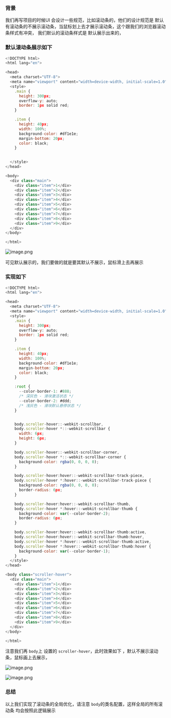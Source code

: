 ### 背景

我们再写项目的时候UI 会设计一些规范，比如滚动条的，他们的设计规范是 默认有滚动条的不展示滚动条，当鼠标划上去才展示滚动条，这个跟我们的浏览器滚动条样式有冲突， 我们默认的滚动条样式是 默认展示出来的，

### 默认滚动条展示如下

```js
<!DOCTYPE html>
<html lang="en">

<head>
  <meta charset="UTF-8">
  <meta name="viewport" content="width=device-width, initial-scale=1.0">
  <style>
    .main {
      height: 300px;
      overflow-y: auto;
      border: 1px solid red;
    }

    .item {
      height: 40px;
      width: 100%;
      background-color: #df1e1e;
      margin-bottom: 20px;
      color: black;
    }

    
  </style>
</head>

<body>
  <div class="main">
    <div class="item">1</div>
    <div class="item">2</div>
    <div class="item">3</div>
    <div class="item">4</div>
    <div class="item">5</div>
    <div class="item">6</div>
    <div class="item">7</div>
    <div class="item">8</div>
    <div class="item">9</div>
  </div>
</body>

</html>
```

![image.png](https://p0-xtjj-private.juejin.cn/tos-cn-i-73owjymdk6/2c4a9cece1604bd593c65e4ea6195a37~tplv-73owjymdk6-jj-mark-v1:0:0:0:0:5o6Y6YeR5oqA5pyv56S-5Yy6IEAg5LiJ5bCP5rKz:q75.awebp?policy=eyJ2bSI6MywidWlkIjoiNDIyMjU2MjE0MTIxMDQ3OCJ9&rk3s=f64ab15b&x-orig-authkey=f32326d3454f2ac7e96d3d06cdbb035152127018&x-orig-expires=1755071278&x-orig-sign=SuppEmJ9mugMH2cNBEX8iNmDcc4%3D)

可见默认展示的，我们要做的就是要其默认不展示，鼠标滑上去再展示

### 实现如下

```js
<!DOCTYPE html>
<html lang="en">

<head>
  <meta charset="UTF-8">
  <meta name="viewport" content="width=device-width, initial-scale=1.0">
  <style>
    .main {
      height: 300px;
      overflow-y: auto;
      border: 1px solid red;
    }

    .item {
      height: 40px;
      width: 100%;
      background-color: #df1e1e;
      margin-bottom: 20px;
      color: black;
    }

    :root {
      --color-border-1: #888;
      /* 深灰色 - 滑块激活状态 */
      --color-border-2: #ddd;
      /* 浅灰色 - 滑块默认悬停状态 */
    }


    body.scroller-hover::-webkit-scrollbar,
    body.scroller-hover *::-webkit-scrollbar {
      width: 6px;
      height: 6px;
    }

    body.scroller-hover::-webkit-scrollbar-corner,
    body.scroller-hover *::-webkit-scrollbar-corner {
      background-color: rgba(0, 0, 0, 0);
    }

    body.scroller-hover:hover::-webkit-scrollbar-track-piece,
    body.scroller-hover *:hover::-webkit-scrollbar-track-piece {
      background-color: rgba(0, 0, 0, 0);
      border-radius: 6px;
    }

    body.scroller-hover:hover::-webkit-scrollbar-thumb,
    body.scroller-hover *:hover::-webkit-scrollbar-thumb {
      background-color: var(--color-border-2);
      border-radius: 6px;
    }

    body.scroller-hover:hover::-webkit-scrollbar-thumb:active,
    body.scroller-hover:hover::-webkit-scrollbar-thumb:hover,
    body.scroller-hover *:hover::-webkit-scrollbar-thumb:active,
    body.scroller-hover *:hover::-webkit-scrollbar-thumb:hover {
      background-color: var(--color-border-1);
    }
  </style>
</head>

<body class="scroller-hover">
  <div class="main">
    <div class="item">1</div>
    <div class="item">2</div>
    <div class="item">3</div>
    <div class="item">4</div>
    <div class="item">5</div>
    <div class="item">6</div>
    <div class="item">7</div>
    <div class="item">8</div>
    <div class="item">9</div>
  </div>
</body>

</html>
```

注意我们再 `body`上 设置的 `scroller-hover`，此时效果如下 ，默认不展示滚动条，鼠标画上去展示，

![image.png](https://p0-xtjj-private.juejin.cn/tos-cn-i-73owjymdk6/bb5f123d1110407e8c862364a502bd7d~tplv-73owjymdk6-jj-mark-v1:0:0:0:0:5o6Y6YeR5oqA5pyv56S-5Yy6IEAg5LiJ5bCP5rKz:q75.awebp?policy=eyJ2bSI6MywidWlkIjoiNDIyMjU2MjE0MTIxMDQ3OCJ9&rk3s=f64ab15b&x-orig-authkey=f32326d3454f2ac7e96d3d06cdbb035152127018&x-orig-expires=1755071278&x-orig-sign=OGQ%2FTsy5hrxe9s%2FvYSmqc8Ds%2BuA%3D)

![image.png](https://p0-xtjj-private.juejin.cn/tos-cn-i-73owjymdk6/8deb5c4fd70847fdbb177fff352e4676~tplv-73owjymdk6-jj-mark-v1:0:0:0:0:5o6Y6YeR5oqA5pyv56S-5Yy6IEAg5LiJ5bCP5rKz:q75.awebp?policy=eyJ2bSI6MywidWlkIjoiNDIyMjU2MjE0MTIxMDQ3OCJ9&rk3s=f64ab15b&x-orig-authkey=f32326d3454f2ac7e96d3d06cdbb035152127018&x-orig-expires=1755071278&x-orig-sign=jmWz7iXSVm4i3ubqwtNft4sgSM4%3D)

### 总结

以上我们实现了滚动条的全局优化，请注意 `body`的类名配置，这样全局的所有滚动条 均会按照此逻辑展示
